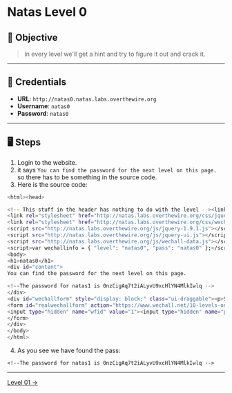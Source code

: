 # Natas Level 0

## 🧩 Objective

> In every level we'll get a hint and try to figure it out and crack it.

---

## 🧪 Credentials

- **URL**: `http://natas0.natas.labs.overthewire.org`
- **Username**: `natas0`
- **Password**: `natas0`

---

## 🖥️ Steps

1. Login to the website.
2. it says `You can find the password for the next level on this page.` so there has to be something in the source code.
3. Here is the source code:
```bash
<html><head>

<!-- This stuff in the header has nothing to do with the level --><link rel="stylesheet" type="text/css" href="http://natas.labs.overthewire.org/css/level.css">
<link rel="stylesheet" href="http://natas.labs.overthewire.org/css/jquery-ui.css">
<link rel="stylesheet" href="http://natas.labs.overthewire.org/css/wechall.css">
<script src="http://natas.labs.overthewire.org/js/jquery-1.9.1.js"></script>
<script src="http://natas.labs.overthewire.org/js/jquery-ui.js"></script>
<script src="http://natas.labs.overthewire.org/js/wechall-data.js"></script><script src="http://natas.labs.overthewire.org/js/wechall.js"></script>
<script>var wechallinfo = { "level": "natas0", "pass": "natas0" };</script></head>
<body>
<h1>natas0</h1>
<div id="content">
You can find the password for the next level on this page.

<!--The password for natas1 is 0nzCigAq7t2iALyvU9xcHlYN4MlkIwlq -->
</div>
<div id="wechallform" style="display: block;" class="ui-draggable"><p>Submit token</p>
<form id="realwechallform" action="https://www.wechall.net/10-levels-on-Natas.html" enctype="application/x-www-form-urlencoded" method="post">
<input type="hidden" name="wfid" value="1"><input type="hidden" name="password_solution" value="natas0"><input type="hidden" name="igotitnow" value="Register">
</form>
</div>
</body>
</html>
```
4. As you see we have found the pass:
```
<!--The password for natas1 is 0nzCigAq7t2iALyvU9xcHlYN4MlkIwlq -->
```
---
[Level 01 →](./level01.md)
